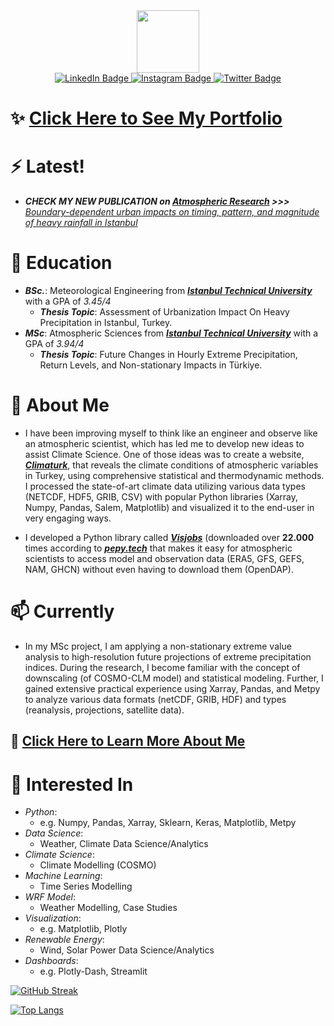 <div id="header" align="center">
  <img src="https://media.giphy.com/media/M9gbBd9nbDrOTu1Mqx/giphy.gif" width="100"/>
</div>

<div id="badges" align="center">
  <a href="https://tr.linkedin.com/in/kutaydonmez">
    <img src="https://img.shields.io/badge/LinkedIn-blue?style=for-the-badge&logo=linkedin&logoColor=white" alt="LinkedIn Badge"/>
  </a>
  <a href="https://www.instagram.com/kutaydonmezz/">
    <img src="https://img.shields.io/badge/Instagram-purple?style=for-the-badge&logo=instagram&logoColor=white" alt="Instagram Badge"/>
  </a>
  <a href="https://twitter.com/donmezkutays">
    <img src="https://img.shields.io/badge/Twitter-blue?style=for-the-badge&logo=twitter&logoColor=white" alt="Twitter Badge"/>
  </a>
</div>

<div id="counter" align="center">
<img src="https://komarev.com/ghpvc/?username=donmezkutay&style=flat-square&color=blue" alt=""/>
</div>

# ✨ **[Click Here to See My Portfolio](https://donmezkutay.github.io/)**

# ⚡ **Latest!**
- ***CHECK MY NEW PUBLICATION on [Atmospheric Research](https://www.sciencedirect.com/journal/atmospheric-research/vol/286/suppl/C) >>>*** *[Boundary-dependent urban impacts on timing, pattern, and magnitude of heavy rainfall in Istanbul](https://www.sciencedirect.com/science/article/abs/pii/S0169809523000789?dgcid=coauthor)*

# 🔭 **Education**
- ***BSc.***: Meteorological Engineering from ***[Istanbul Technical University](https://www.itu.edu.tr/)*** with a GPA of *3.45/4* <br>
    - ***Thesis Topic***: Assessment of Urbanization Impact On Heavy Precipitation in Istanbul, Turkey.
- ***MSc***: Atmospheric Sciences from ***[Istanbul Technical University](https://www.itu.edu.tr/)*** with a GPA of *3.94/4* <br>
    - ***Thesis Topic***: Future Changes in Hourly Extreme Precipitation, Return Levels, and Non-stationary Impacts in Türkiye.

# 🌱 **About Me** 
- I have been improving myself to think like an engineer and observe like an atmospheric scientist, which has led me to develop new ideas to assist Climate Science. One of those ideas was to create a website, ***[Climaturk](https://climaturk.com/)***, that reveals the climate conditions of atmospheric variables in Turkey, using comprehensive statistical and thermodynamic methods. I processed the state-of-art climate data utilizing various data types (NETCDF, HDF5, GRIB, CSV) with popular Python libraries (Xarray, Numpy, Pandas, Salem, Matplotlib) and visualized it to the end-user in very engaging ways.

- I developed a Python library called ***[Visjobs](https://pypi.org/project/visjobs/)*** (downloaded over **22.000** times according to ***[pepy.tech](https://pepy.tech/project/visjobs)*** that makes it easy for atmospheric scientists to access model and observation data (ERA5, GFS, GEFS, NAM, GHCN) without even having to download them (OpenDAP).

# 📫 **Currently**

- In my MSc project, I am applying a non-stationary extreme value analysis to high-resolution future projections of extreme precipitation indices. During the research, I become familiar with the concept of downscaling (of COSMO-CLM model) and statistical modeling. Further, I gained extensive practical experience using Xarray, Pandas, and Metpy to analyze various data formats (netCDF, GRIB, HDF) and types (reanalysis, projections, satellite data).

## 💬 **[Click Here to Learn More About Me](https://linktr.ee/kutaydonmez)** <br>

# 👯 **Interested In**
* *Python*:
    * e.g. Numpy, Pandas, Xarray, Sklearn, Keras, Matplotlib, Metpy
* *Data Science*:
    * Weather, Climate Data Science/Analytics
* *Climate Science*:
    * Climate Modelling (COSMO)
* *Machine Learning*: 
    * Time Series Modelling
* *WRF Model*:
    * Weather Modelling, Case Studies
* *Visualization*:
    * e.g. Matplotlib, Plotly
* *Renewable Energy*:
    * Wind, Solar Power Data Science/Analytics
* *Dashboards*: 
    * e.g. Plotly-Dash, Streamlit

[![GitHub Streak](http://github-readme-streak-stats.herokuapp.com?user=donmezkutay&theme=dark&background=000000)](https://git.io/streak-stats)

[![Top Langs](https://github-readme-stats.vercel.app/api/top-langs/?username=donmezkutay&layout=compact&theme=vision-friendly-dark)](https://github.com/anuraghazra/github-readme-stats)

<!--
**donmezkutay/donmezkutay** is a ✨ _special_ ✨ repository because its `README.md` (this file) appears on your GitHub profile.

Here are some ideas to get you started:

- 🔭 I’m currently working on ...
- 🌱 I’m currently learning ...
- 👯 I’m looking to collaborate on ...
- 🤔 I’m looking for help with ...
- 💬 Ask me about ...
- 📫 How to reach me: ...
- 😄 Pronouns: ...
- ⚡ Fun fact: ...
-->

